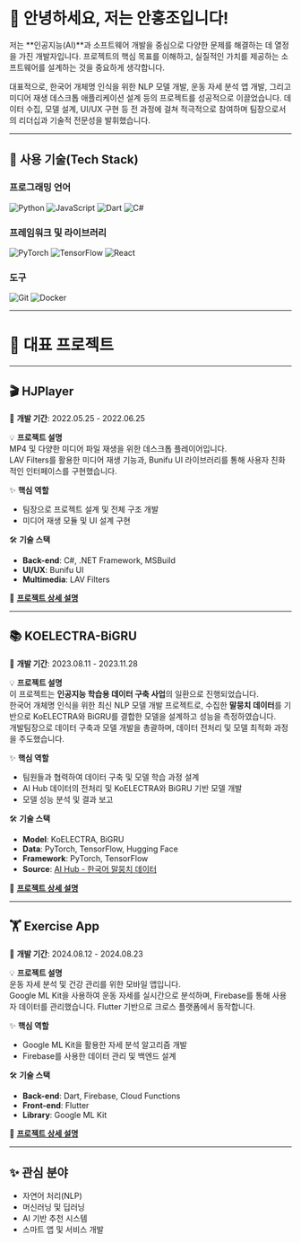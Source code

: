 # 👋 안녕하세요, 저는 안홍조입니다!

저는 **인공지능(AI)**과 소프트웨어 개발을 중심으로 다양한 문제를 해결하는 데 열정을 가진 개발자입니다. 프로젝트의 핵심 목표를 이해하고, 실질적인 가치를 제공하는 소프트웨어를 설계하는 것을 중요하게 생각합니다.

대표적으로, 한국어 개체명 인식을 위한 NLP 모델 개발, 운동 자세 분석 앱 개발, 그리고 미디어 재생 데스크톱 애플리케이션 설계 등의 프로젝트를 성공적으로 이끌었습니다. 데이터 수집, 모델 설계, UI/UX 구현 등 전 과정에 걸쳐 적극적으로 참여하며 팀장으로서의 리더십과 기술적 전문성을 발휘했습니다.



---

## 🚀 **사용 기술(Tech Stack)**

### **프로그래밍 언어**
![Python](https://img.shields.io/badge/-Python-3776AB?style=for-the-badge&logo=python&logoColor=white)
![JavaScript](https://img.shields.io/badge/-JavaScript-F7DF1E?style=for-the-badge&logo=javascript&logoColor=black)
![Dart](https://img.shields.io/badge/-Dart-0175C2?style=for-the-badge&logo=dart&logoColor=white)
![C#](https://img.shields.io/badge/-C%23-239120?style=for-the-badge&logo=c-sharp&logoColor=white)

### **프레임워크 및 라이브러리**
![PyTorch](https://img.shields.io/badge/-PyTorch-EE4C2C?style=for-the-badge&logo=pytorch&logoColor=white)
![TensorFlow](https://img.shields.io/badge/-TensorFlow-FF6F00?style=for-the-badge&logo=tensorflow&logoColor=white)
![React](https://img.shields.io/badge/-React-61DAFB?style=for-the-badge&logo=react&logoColor=black)

### **도구**
![Git](https://img.shields.io/badge/-Git-F05032?style=for-the-badge&logo=git&logoColor=white)
![Docker](https://img.shields.io/badge/-Docker-2496ED?style=for-the-badge&logo=docker&logoColor=white)

---

# 📂 **대표 프로젝트**

---

## 🎬 **HJPlayer**
📅 **개발 기간**: 2022.05.25 - 2022.06.25  

💡 **프로젝트 설명**  
MP4 및 다양한 미디어 파일 재생을 위한 데스크톱 플레이어입니다.  
LAV Filters를 활용한 미디어 재생 기능과, Bunifu UI 라이브러리를 통해 사용자 친화적인 인터페이스를 구현했습니다.

✨ **핵심 역할**  
- 팀장으로 프로젝트 설계 및 전체 구조 개발  
- 미디어 재생 모듈 및 UI 설계 구현  

🛠️ **기술 스택**  
- **Back-end**: C#, .NET Framework, MSBuild  
- **UI/UX**: Bunifu UI  
- **Multimedia**: LAV Filters  

🔗 **[프로젝트 상세 설명](https://github.com/hongjo-dev/videoplayer-project)**

---

## 📚 **KOELECTRA-BiGRU**
📅 **개발 기간**: 2023.08.11 - 2023.11.28  

💡 **프로젝트 설명**  
이 프로젝트는 **인공지능 학습용 데이터 구축 사업**의 일환으로 진행되었습니다.  
한국어 개체명 인식을 위한 최신 NLP 모델 개발 프로젝트로, 수집한 **말뭉치 데이터**를 기반으로 KoELECTRA와 BiGRU를 결합한 모델을 설계하고 성능을 측정하였습니다.  
개발팀장으로 데이터 구축과 모델 개발을 총괄하며, 데이터 전처리 및 모델 최적화 과정을 주도했습니다.

✨ **핵심 역할**  
- 팀원들과 협력하여 데이터 구축 및 모델 학습 과정 설계  
- AI Hub 데이터의 전처리 및 KoELECTRA와 BiGRU 기반 모델 개발  
- 모델 성능 분석 및 결과 보고  

🛠️ **기술 스택**  
- **Model**: KoELECTRA, BiGRU  
- **Data**: PyTorch, TensorFlow, Hugging Face  
- **Framework**: PyTorch, TensorFlow  
- **Source**: [AI Hub - 한국어 말뭉치 데이터](https://www.aihub.or.kr/aihubdata/data/view.do?currMenu=&topMenu=&aihubDataSe=data&dataSetSn=71714)

🔗 **[프로젝트 상세 설명](https://github.com/hongjo-dev/KOELECTRA-BIGRU)**

---

## 🏋️ **Exercise App**
📅 **개발 기간**: 2024.08.12 - 2024.08.23  

💡 **프로젝트 설명**  
운동 자세 분석 및 건강 관리를 위한 모바일 앱입니다.  
Google ML Kit을 사용하여 운동 자세를 실시간으로 분석하며, Firebase를 통해 사용자 데이터를 관리했습니다. Flutter 기반으로 크로스 플랫폼에서 동작합니다.

✨ **핵심 역할**  
- Google ML Kit을 활용한 자세 분석 알고리즘 개발  
- Firebase를 사용한 데이터 관리 및 백엔드 설계  

🛠️ **기술 스택**  
- **Back-end**: Dart, Firebase, Cloud Functions  
- **Front-end**: Flutter  
- **Library**: Google ML Kit  

🔗 **[프로젝트 상세 설명](https://github.com/hongjo-dev/exercise-app)**

---

## ✨ **관심 분야**

- 자연어 처리(NLP)
- 머신러닝 및 딥러닝
- AI 기반 추천 시스템
- 스마트 앱 및 서비스 개발
